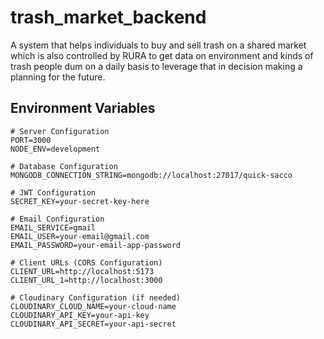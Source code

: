# trash_market_backend
A system that helps individuals to buy and sell trash on a shared market which is also controlled by RURA to get data on environment and kinds of trash people dum on a daily basis to leverage that in decision making a planning for the future.

## Environment Variables
```env
# Server Configuration
PORT=3000
NODE_ENV=development

# Database Configuration
MONGODB_CONNECTION_STRING=mongodb://localhost:27017/quick-sacco

# JWT Configuration
SECRET_KEY=your-secret-key-here

# Email Configuration
EMAIL_SERVICE=gmail
EMAIL_USER=your-email@gmail.com
EMAIL_PASSWORD=your-email-app-password

# Client URLs (CORS Configuration)
CLIENT_URL=http://localhost:5173
CLIENT_URL_1=http://localhost:3000

# Cloudinary Configuration (if needed)
CLOUDINARY_CLOUD_NAME=your-cloud-name
CLOUDINARY_API_KEY=your-api-key
CLOUDINARY_API_SECRET=your-api-secret
```
